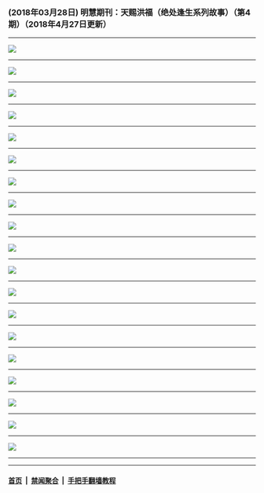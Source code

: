 ### (2018年03月28日) 明慧期刊：天赐洪福（绝处逢生系列故事）（第4期）（2018年4月27日更新）

---

<img src="http://qikan.minghui.org/mhqkpage/qikanimage/2018/03/28/tchf-04-2in1-read-online1.png"/><hr/>
<img src="http://qikan.minghui.org/mhqkpage/qikanimage/2018/03/28/tchf-04-2in1-read-online2.png"/><hr/>
<img src="http://qikan.minghui.org/mhqkpage/qikanimage/2018/03/28/tchf-04-2in1-read-online3.png"/><hr/>
<img src="http://qikan.minghui.org/mhqkpage/qikanimage/2018/03/28/tchf-04-2in1-read-online4.png"/><hr/>
<img src="http://qikan.minghui.org/mhqkpage/qikanimage/2018/03/28/tchf-04-2in1-read-online5.png"/><hr/>
<img src="http://qikan.minghui.org/mhqkpage/qikanimage/2018/03/28/tchf-04-2in1-read-online6.png"/><hr/>
<img src="http://qikan.minghui.org/mhqkpage/qikanimage/2018/03/28/tchf-04-2in1-read-online7.png"/><hr/>
<img src="http://qikan.minghui.org/mhqkpage/qikanimage/2018/03/28/tchf-04-2in1-read-online8.png"/><hr/>
<img src="http://qikan.minghui.org/mhqkpage/qikanimage/2018/03/28/tchf-04-2in1-read-online9.png"/><hr/>
<img src="http://qikan.minghui.org/mhqkpage/qikanimage/2018/03/28/tchf-04-2in1-read-online10.png"/><hr/>
<img src="http://qikan.minghui.org/mhqkpage/qikanimage/2018/03/28/tchf-04-2in1-read-online11.png"/><hr/>
<img src="http://qikan.minghui.org/mhqkpage/qikanimage/2018/03/28/tchf-04-2in1-read-online12.png"/><hr/>
<img src="http://qikan.minghui.org/mhqkpage/qikanimage/2018/03/28/tchf-04-2in1-read-online13.png"/><hr/>
<img src="http://qikan.minghui.org/mhqkpage/qikanimage/2018/03/28/tchf-04-2in1-read-online14.png"/><hr/>
<img src="http://qikan.minghui.org/mhqkpage/qikanimage/2018/03/28/tchf-04-2in1-read-online15.png"/><hr/>
<img src="http://qikan.minghui.org/mhqkpage/qikanimage/2018/03/28/tchf-04-2in1-read-online16.png"/><hr/>
<img src="http://qikan.minghui.org/mhqkpage/qikanimage/2018/03/28/tchf-04-2in1-read-online17.png"/><hr/>
<img src="http://qikan.minghui.org/mhqkpage/qikanimage/2018/03/28/tchf-04-2in1-read-online18.png"/><hr/>
<img src="http://qikan.minghui.org/mhqkpage/qikanimage/2018/03/28/tchf-04-2in1-read-online19.png"/><hr/>


---

#### [首页](../../../..) &nbsp;|&nbsp; [禁闻聚合](https://github.com/gfw-breaker/banned-news) &nbsp;|&nbsp; [手把手翻墙教程](https://github.com/gfw-breaker/guides) 